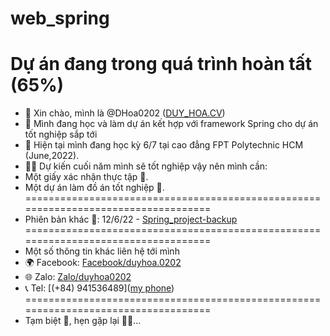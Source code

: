 # web_spring
Dự án đang trong quá trình hoàn tất (65%)
===================================================================================
- 👋 Xin chào, mình là @DHoa0202 ([DUY_HOA.CV](https://drive.google.com/file/d/1m2JEFgnPsJCF6KvSQbIqFZUPOLd6HOZa/view?usp=sharing))
- 👀 Mình đang học và làm dự án kết hợp với framework Spring cho dự án tốt nghiệp sắp tới
- 🌱 Hiện tại mình đang học kỳ 6/7 tại cao đẳng FPT Polytechnic HCM (June,2022).
- 🙆‍♂️ Dự kiến cuối năm mình sẽ tốt nghiệp vậy nên mình cần:
-   Một giấy xác nhận thực tập 📃.
-   Một dự án làm đồ án tốt nghiệp 📑.
===================================================================================
- Phiên bản khác 🤣: 12/6/22 - [Spring_project-backup](https://drive.google.com/drive/folders/12KdhW96rfFN6aiAd-EVX4Mb_fj2GJxC4?usp=sharing)
===================================================================================
- Một số thông tin khác liên hệ tới mình
- 🌍 Facebook: [Facebook/duyhoa.0202](https://www.facebook.com/duyhoa.0202)
- 🌐 Zalo: [Zalo/duyhoa0202](http://zaloapp.com/qr/p/1ayh4ml3uq24q)
- 📞 Tel: [(+84) 941536489](<a href="tel:(+84)941536489">my phone</a>)
===================================================================================
- Tạm biệt 👋, hẹn gặp lại 💁‍♂️...
